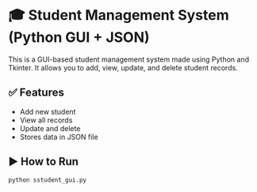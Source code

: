 # 🎓 Student Management System (Python GUI + JSON)

This is a GUI-based student management system made using Python and Tkinter. It allows you to add, view, update, and delete student records.

## ✅ Features
- Add new student
- View all records
- Update and delete
- Stores data in JSON file

## ▶️ How to Run
```bash
python sstudent_gui.py
